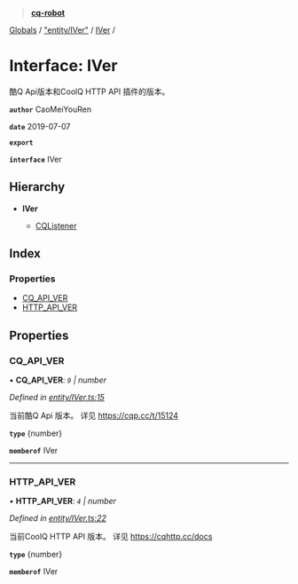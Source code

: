 > **[cq-robot](../README.md)**

[Globals](../globals.md) / ["entity/IVer"](../modules/_entity_iver_.md) / [IVer](_entity_iver_.iver.md) /

# Interface: IVer

酷Q Api版本和CoolQ HTTP API 插件的版本。

**`author`** CaoMeiYouRen

**`date`** 2019-07-07

**`export`** 

**`interface`** IVer

## Hierarchy

* **IVer**

  * [CQListener](_event_cqlistener_.cqlistener.md)

## Index

### Properties

* [CQ_API_VER](_entity_iver_.iver.md#cq_api_ver)
* [HTTP_API_VER](_entity_iver_.iver.md#http_api_ver)

## Properties

###  CQ_API_VER

• **CQ_API_VER**: *`9` | number*

*Defined in [entity/IVer.ts:15](https://github.com/CaoMeiYouRen/node-cq-robot/blob/aeb889b/src/entity/IVer.ts#L15)*

当前酷Q Api 版本。
详见 https://cqp.cc/t/15124

**`type`** {number}

**`memberof`** IVer

___

###  HTTP_API_VER

• **HTTP_API_VER**: *`4` | number*

*Defined in [entity/IVer.ts:22](https://github.com/CaoMeiYouRen/node-cq-robot/blob/aeb889b/src/entity/IVer.ts#L22)*

当前CoolQ HTTP API 版本。
详见 https://cqhttp.cc/docs

**`type`** {number}

**`memberof`** IVer